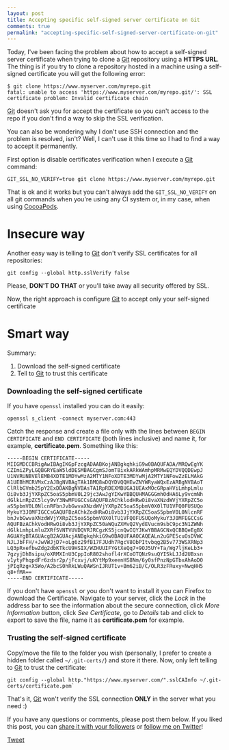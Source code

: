 ```yaml
---
layout: post
title: Accepting specific self-signed server certificate on Git
comments: true
permalink: "accepting-specific-self-signed-server-certificate-on-git"
---
```


Today, I've been facing the problem about how to accept a self-signed server certificate when trying to clone a [Git][git] repository using a **HTTPS URL**. The thing is if you try to clone a repository hosted in a machine using a self-signed certificate you will get the following error:

```
$ git clone https://www.myserver.com/myrepo.git
fatal: unable to access 'https://www.myserver.com/myrepo.git/': SSL certificate problem: Invalid certificate chain
```

[Git][git] doesn't ask you for accept the certificate so you can't access to the repo if you don't find a way to skip the SSL verification.

You can also be wondering why I don't use SSH connection and the problem is resolved, isn't? Well, I can't use it this time so I had to find a way to accept it permanently.

First option is disable certificates verification when I execute a [Git][git] command:

```
GIT_SSL_NO_VERIFY=true git clone https://www.myserver.com/myrepo.git
```

That is ok and it works but you can't always add the `GIT_SSL_NO_VERIFY` on all git commands when you're using any CI system or, in my case, when using [CocoaPods][pods].

# Insecure way

Another easy way is telling to [Git][git] don't verify SSL certificates for all repositories:

```
git config --global http.sslVerify false
```

Please, **DON'T DO THAT** or you'll take away all security offered by SSL.

Now, the right approach is configure [Git][git] to accept only your self-signed certificate

# Smart way

Summary:

 1. Download the self-signed certificate
 2. Tell to [Git][git] to trust this certificate


### Downloading the self-signed certificate

If you have `openssl` installed you can do it easily:

```
openssl s_client -connect myserver.com:443
```

Catch the response and create a file only with the lines between `BEGIN CERTIFICATE` and `END CERTIFICATE` (both lines inclusive) and name it, for example, **certificate.pem**. Something like this:

``` 
-----BEGIN CERTIFICATE-----
MIIGMDCCBRigAwIBAgIKGpFzcgADAABKojANBgkqhkiG9w0BAQUFADA/MRQwEgYK
CZImiZPyLGQBGRYEaW5ldDESMBAGCgmSJomT8ixkARkWAmhpMRMwEQYDVQQDEwpJ
U1NVRUNBVElEMB4XDTE1MDYwMzA2MTY1NFoXDTE3MDYwMjA2MTY1NFowZzELMAkG
A1UEBhMCRVMxCzAJBgNVBAgTAk1BMQ8wDQYDVQQHEwZNYWRyaWQxEzARBgNVBAoT
ClRlbGVmb25pY2ExDDAKBgNVBAsTA1RpRDEXMBUGA1UEAxMOcGRpaHViLmhpLmlu
Oi8vb3JjYXRpZC5oaS5pbmV0L29jc3AwJgYIKwYBBQUHMAGGGmh0dHA6Ly9vcmNh
dGlkLnRpZC5lcy9vY3NwMFUGCCsGAQUFBzAChklodHRwOi8vaXNzdWVjYXRpZC5o
aS5pbmV0L0NlcnRFbnJvbGwvaXNzdWVjYXRpZC5oaS5pbmV0X0lTU1VFQ0FUSUQo
MykuY3J0MFIGCCsGAQUFBzAChkZodHRwOi8vb3JjYXRpZC5oaS5pbmV0L0NlcnRF
bnJvbGwvaXNzdWVjYXRpZC5oaS5pbmV0X0lTU1VFQ0FUSUQoMykuY3J0MFEGCCsG
AQUFBzAChkVodHRwOi8vb3JjYXRpZC50aWQuZXMvQ2VydEVucm9sbC9pc3N1ZWNh
dGlkLmhpLmluZXRfSVNTVUVDQVRJRCgzKS5jcnQwIQYJKwYBBAGCNxQCBBQeEgBX
AGUAYgBTAGUAcgB2AGUAcjANBgkqhkiG9w0BAQUFAAOCAQEALn2uGPE5cuOsDVWC
NJLJbFFH/+JwVWJjD7+oLg6z29fB17FJUdh7RgcV8ObPItvbqg2B5v773WSXRNp3
LQ3pRxefbwZdg2dbKTkcU9HSIX/WZHUUIFYGtXeQq7+9OJ5UY+Ta/Wg7ljKeLb3+
7gzyjDhBsipu/oXRMXInU3CppIoR802shofl4rXCoOTQNz9suQYISkLJJd2UBxsn
v1ytyPhqpdFr6zdsr2p/jFcxvj/uKYtMp9xeenHS8Nm/6y0sfPnzNpGTbxAhAoD0
jPIqRzg+X5Wo/A2bcS0hRkLWuQAWSnIJRUT1v+Bm62iB/C/OLR3zFRuxy+NwqHH5
q8+fMA==
-----END CERTIFICATE-----
```

If you don't have `openssl` or you don't want to install it you can Firefox to download the Certificate. Navigate to your server, click the _Lock_ in the address bar to see the information about the secure connection, click _More Information_ button, click _See Certificate_, go to _Details_ tab and click to export to save the file, name it as **certificate.pem** for example.

### Trusting the self-signed certificate

Copy/move the file to the folder you wish (personally, I prefer to create a hidden folder called `~/.git-certs/`) and store it there. Now, only left telling to [Git][git] to trust the certificate:

```
git config --global http."https://www.myserver.com/".sslCAInfo ~/.git-certs/certificate.pem`
```

That's it, [Git][git] won't verify the SSL connection **ONLY** in the server what you need :)


If you have any questions or comments, please post them below.
If you liked this post, you can
<a href="https://twitter.com/intent/tweet?url=http://arturogutierrez.com{{ page.url }}&text={{ page.title }}&via={{ site.twitter.username }}" 
   target="_blank">
  share it with your followers</a> 
or 
<a href="https://twitter.com/{{ site.twitter.username }}">
  follow me on Twitter</a>!

<a href="https://twitter.com/share" class="twitter-share-button" data-url="http://arturogutierrez.com{{ page.url }}" data-via="{{ site.twitter.username }}" data-size="large">Tweet</a>

<!-- Put this just before the closing body tag -->
<script>!function(d,s,id){var js,fjs=d.getElementsByTagName(s)[0];if(!d.getElementById(id)){js=d.createElement(s);js.id=id;js.src="//platform.twitter.com/widgets.js";fjs.parentNode.insertBefore(js,fjs);}}(document,"script","twitter-wjs");</script>


[git]: https://git-scm.com
[pods]: https://cocoapods.org
